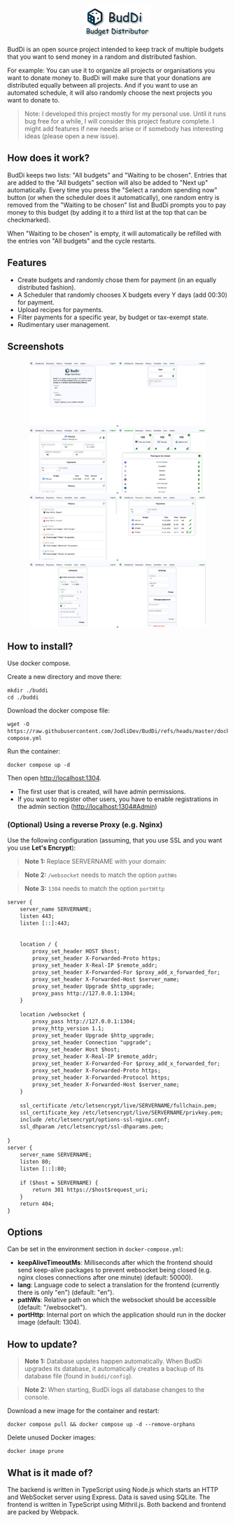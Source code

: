 <p align="center">
<img alt="" src="images/header.png"/>
</p>

BudDi is an open source project intended to keep track of multiple budgets that you want to send money in a random and distributed fashion.

For example: You can use it to organize all projects or organisations you want to donate money to. BudDi will make sure that your donations are distributed equally between all projects. And if you want to use an automated schedule, it will also randomly choose the next projects you want to donate to.

> Note: I developed this project mostly for my personal use. Until it runs bug free for a while, I will consider this project feature complete. I might add features if new needs arise or if somebody has interesting ideas (please open a new issue).

## How does it work?
BudDi keeps two lists: "All budgets" and "Waiting to be chosen".
Entries that are added to the "All budgets" section will also be added to "Next up" automatically.
Every time you press the "Select a random spending now" button (or when the scheduler does it automatically), one random entry is removed from the "Waiting to be chosen" list and BudDi prompts you to pay money to this budget (by adding it to a third list at the top that can be checkmarked).

When "Waiting to be chosen" is empty, it will automatically be refilled with the entries von "All budgets" and the cycle restarts.

## Features
- Create budgets and randomly chose them for payment (in an equally distributed fashion).
- A Scheduler that randomly chooses X budgets every Y days (add 00:30) for payment.
- Upload recipes for payments.
- Filter payments for a specific year, by budget or tax-exempt state.
- Rudimentary user management.

## Screenshots

<p align="center">
	<a href="images/screenshots/about.png" target="_blank">
		<img alt="" width="200" src="images/screenshots/about.png"/>
	</a>
	<a href="images/screenshots/admin.png" target="_blank">
		<img alt="" width="200" src="images/screenshots/admin.png"/>
	</a>
	<a href="images/screenshots/budget.png" target="_blank">
		<img alt="" width="200" src="images/screenshots/budget.png"/>
	</a>
	<a href="images/screenshots/dashboard.png" target="_blank">
		<img alt="" width="200" src="images/screenshots/dashboard.png"/>
	</a>
	<a href="images/screenshots/history.png" target="_blank">
		<img alt="" width="200" src="images/screenshots/history.png"/>
	</a>
	<a href="images/screenshots/payments.png" target="_blank">
		<img alt="" width="200" src="images/screenshots/payments.png"/>
	</a>
	<a href="images/screenshots/schedule.png" target="_blank">
		<img alt="" width="200" src="images/screenshots/schedule.png"/>
	</a>
	<a href="images/screenshots/user.png" target="_blank">
		<img alt="" width="200" src="images/screenshots/user.png"/>
	</a>
</p>

## How to install?
Use docker compose.

Create a new directory and move there:
```shell
mkdir ./buddi
cd ./buddi
```

Download the docker compose file:
```shell
wget -O https://raw.githubusercontent.com/JodliDev/BudDi/refs/heads/master/docker-compose.yml
```

Run the container:
```shell
docker compose up -d
```


Then open <http://localhost:1304>.
- The first user that is created, will have admin permissions.
- If you want to register other users, you have to enable registrations in the admin section (<http://localhost:1304#Admin>)

### (Optional) Using a reverse Proxy (e.g. Nginx)
Use the following configuration (assuming, that you use SSL and you want you use **Let's Encrypt**):
> **Note 1:** Replace SERVERNAME with your domain:

> **Note 2:** `/websocket` needs to match the option `pathWs`

> **Note 3:** `1304` needs to match the option `portHttp`
```
server {
    server_name SERVERNAME;
    listen 443;
    listen [::]:443;


    location / {
        proxy_set_header HOST $host;
        proxy_set_header X-Forwarded-Proto https;
        proxy_set_header X-Real-IP $remote_addr;
        proxy_set_header X-Forwarded-For $proxy_add_x_forwarded_for;
        proxy_set_header X-Forwarded-Host $server_name;
        proxy_set_header Upgrade $http_upgrade;
        proxy_pass http://127.0.0.1:1304;
    }
    
    location /websocket {
        proxy_pass http://127.0.0.1:1304;
        proxy_http_version 1.1;
        proxy_set_header Upgrade $http_upgrade;
        proxy_set_header Connection "upgrade";
        proxy_set_header Host $host;
        proxy_set_header X-Real-IP $remote_addr;
        proxy_set_header X-Forwarded-For $proxy_add_x_forwarded_for;
        proxy_set_header X-Forwarded-Proto https;
        proxy_set_header X-Forwarded-Protocol https;
        proxy_set_header X-Forwarded-Host $server_name;
    }
    
    ssl_certificate /etc/letsencrypt/live/SERVERNAME/fullchain.pem;
    ssl_certificate_key /etc/letsencrypt/live/SERVERNAME/privkey.pem;
    include /etc/letsencrypt/options-ssl-nginx.conf;
    ssl_dhparam /etc/letsencrypt/ssl-dhparams.pem;

}
server {
    server_name SERVERNAME;
    listen 80;
    listen [::]:80;

    if ($host = SERVERNAME) {
        return 301 https://$host$request_uri;
    }
    return 404;
}

```

## Options
Can be set in the environment section in `docker-compose.yml`:
- **keepAliveTimeoutMs**: Milliseconds after which the frontend should send keep-alive packages to prevent websocket being closed (e.g. nginx closes connections after one minute) (default: 50000).
- **lang**: Language code to select a translation for the frontend (currently there is only "en") (default: "en").
- **pathWs**: Relative path on which the websocket should be accessible (default: "/websocket").
- **portHttp**: Internal port on which the application should run in the docker image (default: 1304).


## How to update?
>**Note 1:** Database updates happen automatically. When BudDi upgrades its database, it automatically creates a backup of its database file (found in `buddi/config`).

>**Note 2:** When starting, BudDi logs all database changes to the console.

Download a new image for the container and restart:
```shell
docker compose pull && docker compose up -d --remove-orphans
```

Delete unused Docker images:
```shell
docker image prune
```

## What is it made of?
The backend is written in TypeScript using Node.js which starts an HTTP and WebSocket server using Express. Data is saved using SQLite.
The frontend is written in TypeScript using Mithril.js.
Both backend and frontend are packed by Webpack.
